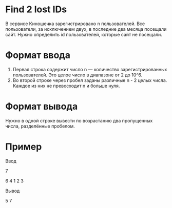 # Find 2 lost IDs
В сервисе Киношечка зарегистрировано n пользователей. Все пользователи, за исключением двух, 
в последние два месяца посещали сайт. Нужно определить id пользователей, которые сайт не посещали.

# Формат ввода
1. Первая строка содержит число n — количество зарегистрированных пользователей. Это целое число в диапазоне от 2 до 10^6.
2. Во второй строке через пробел заданы различные n - 2 целых числа. Каждое из них не превосходит n и больше нуля.

# Формат вывода
Нужно в одной строке вывести по возрастанию два пропущенных числа, разделённые пробелом.

# Пример

Ввод

7

6 4 1 2 3

Вывод

5 7
